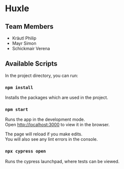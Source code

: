 # Huxle

## Team Members
* Kräutl Philip
* Mayr Simon
* Schickmair Verena

## Available Scripts

In the project directory, you can run:

### `npm install`
Installs the packages which are used in the project.

### `npm start`

Runs the app in the development mode.\
Open [http://localhost:3000](http://localhost:3000) to view it in the browser.

The page will reload if you make edits.\
You will also see any lint errors in the console.

### `npx cypress open`

Runs the cypress launchpad, where tests can be viewed.
